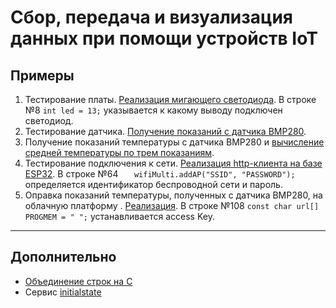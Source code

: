 # Сбор, передача и визуализация данных при помощи устройств IoT
## Примеры 
1. Тестирование платы. [Реализация мигающего светодиода](https://raw.githubusercontent.com/lyzhinIG/dpo/main/src/1_Blink.ino). В строке №8 `int led = 13;` указывается к какому выводу подключен светодиод.
3. Тестирование датчика. [Получение показаний с датчика BMP280](https://raw.githubusercontent.com/lyzhinIG/dpo/main/src/2_bmp280test.ino). 
4. Получение показаний температуры с датчика BMP280 и [вычисление средней температуры по трем показаниям](https://raw.githubusercontent.com/lyzhinIG/dpo/main/src/3_bmp280test_mean.ino). 
5. Тестирование подключения к сети. [Реализация http-клиента на базе ESP32](https://raw.githubusercontent.com/lyzhinIG/dpo/main/src/4_BasicHttpClient.ino). В строке №64 `    wifiMulti.addAP("SSID", "PASSWORD");
` определяется идентификатор беспроводной сети и пароль.
5. Оправка показаний температуры, полученных с датчика BMP280, на облачную платформу . [Реализация](https://raw.githubusercontent.com/lyzhinIG/dpo/main/src/5_BasicHttpClient_BMP280.ino). В строке №108 ` const char url[] PROGMEM = " ";
` устанавливается access Key.
---
## Дополнительно
- [Объединение строк на С](src/concatenate.c)
- Сервис [initialstate](https://initialstate.com)
